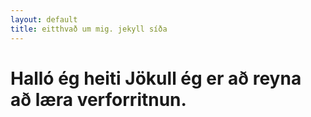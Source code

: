 ```yaml
---
layout: default
title: eitthvað um mig. jekyll síða
---
```


 <h1>Halló ég heiti Jökull ég er að reyna að læra verforritnun. 

